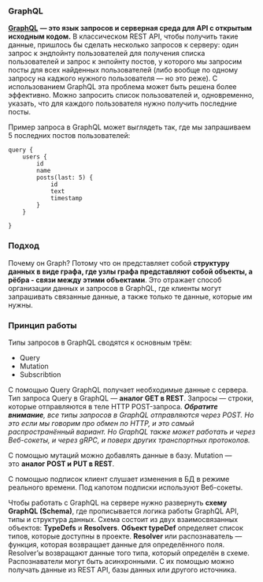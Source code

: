 ### GraphQL
[**GraphQL**](https://graphql.org/) **— это язык запросов и серверная среда для API с открытым исходным кодом.**
В классическом REST API, чтобы получить такие данные, пришлось бы сделать несколько запросов к серверу: один запрос к эндпойнту пользователей для получения списка пользователей и запрос к энпойнту постов, у которого мы запросим посты для всех найденных пользователей (либо вообще по одному запросу на каджого нужного пользователя — но это реже). С использованием GraphQL эта проблема может быть решена более эффективно. Можно запросить список пользователей и, одновременно, указать, что для каждого пользователя нужно получить последние посты.

Пример запроса в GraphQL может выглядеть так, где мы запрашиваем 5 последних постов пользователей:
```
query {
	users {
	    id
		name
		posts(last: 5) {
			id
			text
			timestamp
		}
	}
	
}
```

### Подход
Почему он Graph? Потому что он представляет собой **структуру данных в виде графа, где узлы графа представляют собой объекты, а рёбра - связи между этими объектами**. Это отражает способ организации данных и запросов в GraphQL, где клиенты могут запрашивать связанные данные, а также только те данные, которые им нужны.

### Принцип работы
Типы запросов в GraphQL сводятся к основным трём:
- Query
- Mutation
- Subscribtion

C помощью Query GraphQL получает необходимые данные с сервера. Тип запроса Query в GraphQL — **аналог GET в REST**. Запросы — строки, которые отправляются в теле HTTP POST-запроса.
**_Обратите внимание_**_, все типы запросов в GraphQL отправляются через POST. Но это если мы говорим про обмен по HTTP, и это самый распространённый вариант. Но GraphQL также может работать и через Веб-сокеты, и через gRPC, и поверх других транспортных протоколов._

С помощью мутаций можно добавлять данные в базу. Mutation — это **аналог POST и PUT в REST**.

С помощью подписок клиент слушает изменения в БД в режиме реального времени. Под капотом подписки используют Веб-сокеты.

Чтобы работать с GraphQL на сервере нужно развернуть **схему GraphQL (Schema)**, где прописывается логика работы GraphQL API, типы и структура данных. Схема состоит из двух взаимосвязанных объектов: **TypeDefs** и **Resolvers**.
**Объект typeDef** определяет список типов, которые доступны в проекте.
**Resolver** или распознаватель — функция, которая возвращает данные для определённого поля. Resolver’ы возвращают данные того типа, который определён в схеме. Распознаватели могут быть асинхронными. С их помощью можно получать данные из REST API, базы данных или другого источника.